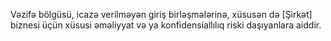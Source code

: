 Vəzifə bölgüsü, icazə verilməyən giriş birləşmələrinə, xüsusən də [Şirkət] biznesi üçün xüsusi əməliyyat və ya konfidensiallılıq riski daşıyanlara aiddir.